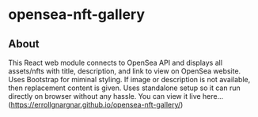 # opensea-nft-gallery

## About
This React web module connects to OpenSea API and displays all assets/nfts with title, description, and link to view on OpenSea website. Uses Bootstrap for miminal styling. If image or description is not available, then replacement content is given. 
Uses standalone setup so it can run directly on browser without any hassle.
You can view it live here... (https://errollgnargnar.github.io/opensea-nft-gallery/)
